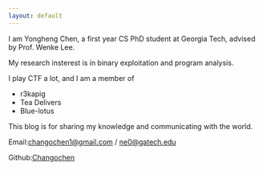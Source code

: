 ```yaml
---
layout: default
---
```

I am Yongheng Chen, a first year CS PhD student at Georgia Tech, advised by Prof. Wenke Lee.

My research insterest is in binary exploitation and program analysis.

I play CTF a lot, and I am a member of  
- r3kapig
- Tea Delivers
- Blue-lotus

This blog is for sharing my knowledge and communicating with the world.

Email:changochen1@gmail.com / ne0@gatech.edu

Github:[Changochen](https://github.com/Changochen)
